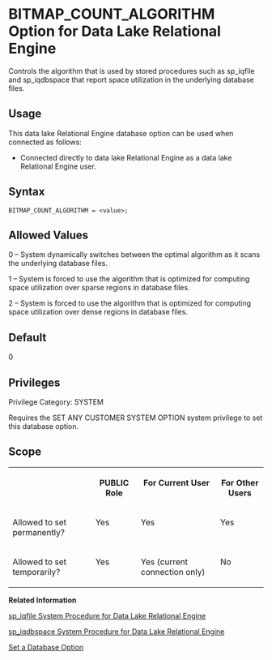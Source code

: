 <!-- loio90b394367905418082ba6886c9731975 -->

# BITMAP\_COUNT\_ALGORITHM Option for Data Lake Relational Engine

Controls the algorithm that is used by stored procedures such as sp\_iqfile and sp\_iqdbspace that report space utilization in the underlying database files.



<a name="loio90b394367905418082ba6886c9731975__section_fq2_gpq_znb"/>

## Usage

This data lake Relational Engine database option can be used when connected as follows:

-   Connected directly to data lake Relational Engine as a data lake Relational Engine user.



<a name="loio90b394367905418082ba6886c9731975__section_u1n_l5b_qkb"/>

## Syntax

```
BITMAP_COUNT_ALGORITHM = <value>;
```



## Allowed Values

0 – System dynamically switches between the optimal algorithm as it scans the underlying database files.

1 – System is forced to use the algorithm that is optimized for computing space utilization over sparse regions in database files.

2 – System is forced to use the algorithm that is optimized for computing space utilization over dense regions in database files.



<a name="loio90b394367905418082ba6886c9731975__section_iqw_cts_qpb"/>

## Default

0



<a name="loio90b394367905418082ba6886c9731975__section_k3c_gxb_3qb"/>

## Privileges

Privilege Category: SYSTEM

Requires the SET ANY CUSTOMER SYSTEM OPTION system privilege to set this database option.



<a name="loio90b394367905418082ba6886c9731975__section_mvr_dts_qpb"/>

## Scope


<table>
<tr>
<th valign="top">

 

</th>
<th valign="top">

PUBLIC Role

</th>
<th valign="top">

For Current User

</th>
<th valign="top">

For Other Users

</th>
</tr>
<tr>
<td valign="top">

Allowed to set permanently?

</td>
<td valign="top">

Yes

</td>
<td valign="top">

Yes

</td>
<td valign="top">

Yes

</td>
</tr>
<tr>
<td valign="top">

Allowed to set temporarily?

</td>
<td valign="top">

Yes

</td>
<td valign="top">

Yes \(current connection only\)

</td>
<td valign="top">

No

</td>
</tr>
</table>

**Related Information**  


[sp\_iqfile System Procedure for Data Lake Relational Engine](../060-stored-procedures/sp-iqfile-system-procedure-for-data-lake-relational-engine-a5a8f31.md "Displays detailed information about each dbfile in a dbspace.")

[sp\_iqdbspace System Procedure for Data Lake Relational Engine](../060-stored-procedures/sp-iqdbspace-system-procedure-for-data-lake-relational-engine-a5a34b5.md "Displays detailed information about each data lake Relational Engine dbspace.")

[Set a Database Option](set-a-database-option-0dcb893.md "You set options with the SET OPTION statement.")

